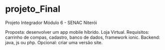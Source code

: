 # projeto_Final
Projeto Integrador Módulo 6 - SENAC Niterói

Proposta: desenvolver um app mobile híbrido. Loja Virtual.
Requisitos: carrinho de compas, cadastro, banco de dados, framework ionic.
Backend: java, js ou php.
Opcional: criar uma versão site.
